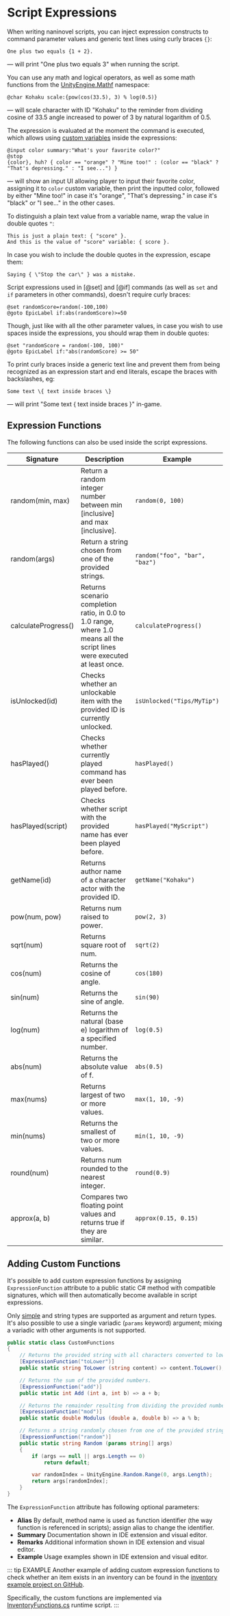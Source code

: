 # Script Expressions

When writing naninovel scripts, you can inject expression constructs to command parameter values and generic text lines using curly braces `{}`:

```nani
One plus two equals {1 + 2}.
```

— will print "One plus two equals 3" when running the script.

You can use any math and logical operators, as well as some math functions from the [UnityEngine.Mathf](https://docs.unity3d.com/ScriptReference/Mathf.html) namespace:

```nani
@char Kohaku scale:{pow(cos(33.5), 3) % log(0.5)}
```
— will scale character with ID "Kohaku" to the reminder from dividing cosine of 33.5 angle increased to power of 3 by natural logarithm of 0.5.

The expression is evaluated at the moment the command is executed, which allows using [custom variables](/guide/custom-variables) inside the expressions:

```nani
@input color summary:"What's your favorite color?"
@stop
{color}, huh? { color == "orange" ? "Mine too!" : (color == "black" ? "That's depressing." : "I see...") }
```

— will show an input UI allowing player to input their favorite color, assigning it to `color` custom variable, then print the inputted color, followed by either "Mine too!" in case it's "orange", "That's depressing." in case it's "black" or "I see..." in the other cases.

To distinguish a plain text value from a variable name, wrap the value in double quotes `"`:

```nani
This is just a plain text: { "score" }.
And this is the value of "score" variable: { score }.
```
In case you wish to include the double quotes in the expression, escape them:

```nani
Saying { \"Stop the car\" } was a mistake.
```

Script expressions used in [@set] and [@if] commands (as well as `set` and `if` parameters in other commands), doesn't require curly braces:

```nani
@set randomScore=random(-100,100)
@goto EpicLabel if:abs(randomScore)>=50
```

Though, just like with all the other parameter values, in case you wish to use spaces inside the expressions, you should wrap them in double quotes:

```nani
@set "randomScore = random(-100, 100)"
@goto EpicLabel if:"abs(randomScore) >= 50"
```

To print curly braces inside a generic text line and prevent them from being recognized as an expression start and end literals, escape the braces with backslashes, eg:

```nani
Some text \{ text inside braces \}
```

— will print "Some text { text inside braces }" in-game.

## Expression Functions

The following functions can also be used inside the script expressions.

<div class="config-table">

Signature | Description | Example
--- | --- | ---
random(min, max) | Return a random integer number between min [inclusive] and max [inclusive]. | `random(0, 100)`
random(args) | Return a string chosen from one of the provided strings. | `random("foo", "bar", "baz")`
calculateProgress() | Returns scenario completion ratio, in 0.0 to 1.0 range, where 1.0 means all the script lines were executed at least once. | `calculateProgress()`
isUnlocked(id) | Checks whether an unlockable item with the provided ID is currently unlocked. | `isUnlocked("Tips/MyTip")`
hasPlayed() | Checks whether currently played command has ever been played before. | `hasPlayed()`
hasPlayed(script) | Checks whether script with the provided name has ever been played before. | `hasPlayed("MyScript")`
getName(id) | Returns author name of a character actor with the provided ID. | `getName("Kohaku")`
pow(num, pow) | Returns num raised to power. | `pow(2, 3)`
sqrt(num) | Returns square root of num. | `sqrt(2)`
cos(num) | Returns the cosine of angle. | `cos(180)`
sin(num) | Returns the sine of angle. | `sin(90)`
log(num) | Returns the natural (base e) logarithm of a specified number. | `log(0.5)`
abs(num) | Returns the absolute value of f. | `abs(0.5)`
max(nums) | Returns largest of two or more values. | `max(1, 10, -9)`
min(nums) | Returns the smallest of two or more values. | `min(1, 10, -9)`
round(num) | Returns num rounded to the nearest integer. | `round(0.9)`
approx(a, b) | Compares two floating point values and returns true if they are similar. | `approx(0.15, 0.15)`

</div>

## Adding Custom Functions

It's possible to add custom expression functions by assigning `ExpressionFunction` attribute to a public static C# method with compatible signatures, which will then automatically become available in script expressions.

Only [simple](https://docs.microsoft.com/en-us/dotnet/csharp/language-reference/language-specification/types#simple-types) and string types are supported as argument and return types. It's also possible to use a single variadic (`params` keyword) argument; mixing a variadic with other arguments is not supported.

```csharp
public static class CustomFunctions
{
	// Returns the provided string with all characters converted to lower-case.
	[ExpressionFunction("toLower")]
    public static string ToLower (string content) => content.ToLower();

    // Returns the sum of the provided numbers.
    [ExpressionFunction("add")]
    public static int Add (int a, int b) => a + b;

    // Returns the remainder resulting from dividing the provided numbers.
    [ExpressionFunction("mod")]
    public static double Modulus (double a, double b) => a % b;

    // Returns a string randomly chosen from one of the provided strings.
    [ExpressionFunction("random")]
    public static string Random (params string[] args)
	{
		if (args == null || args.Length == 0)
			return default;

        var randomIndex = UnityEngine.Random.Range(0, args.Length);
		return args[randomIndex];
	}
}
```

The `ExpressionFunction` attribute has following optional parameters:

- **Alias** By default, method name is used as function identifier (the way function is referenced in scripts); assign alias to change the identifier.
- **Summary** Documentation shown in IDE extension and visual editor.
- **Remarks** Additional information shown in IDE extension and visual editor.
- **Example** Usage examples shown in IDE extension and visual editor.

::: tip EXAMPLE
Another example of adding custom expression functions to check whether an item exists in an inventory can be found in the [inventory example project on GitHub](https://github.com/naninovel/samples/tree/main/unity/inventory).

Specifically, the custom functions are implemented via [InventoryFunctions.cs](https://github.com/naninovel/samples/blob/main/unity/inventory/Assets/NaninovelInventory/Runtime/InventoryFunctions.cs) runtime script.
:::
